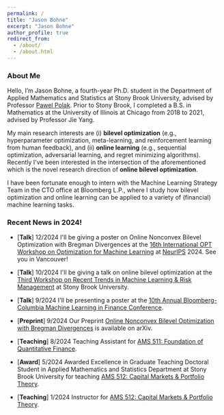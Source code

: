 ```yaml
---
permalink: /
title: "Jason Bohne"
excerpt: "Jason Bohne"
author_profile: true
redirect_from: 
  - /about/
  - /about.html
---
```



### About Me
Hello, I’m Jason Bohne, a fourth-year Ph.D. student in the Department of Applied Mathematics and Statistics at Stony Brook University, advised by Professor [Pawel Polak](https://sites.google.com/view/pawelpolak). Prior to Stony Brook, I completed a B.S. in Mathematics at the University of Illinois at Chicago from 2018 to 2021, advised by Professor Jie Yang.

My main research interests are (i) **bilevel optimization** (e.g., hyperparameter optimization, meta-learning, and reinforcement learning from human feedback), and  (ii) **online learning** (e.g., sequential optimization, adversarial learning, and regret minimizing algorithms). Recently I've been interested in the intersection of the aforementioned which is the novel research direction of **online bilevel optimization**.  

I have been fortunate enough to intern with the Machine Learning Strategy Team in the CTO office at Bloomberg L.P., where  I  study how bilevel optimization and online learning can be applied to a variety of (financial) machine learning tasks. 


### Recent News in 2024!

- \[**Talk**\] 12/2024 I'll be giving a poster on Online Nonconvex Bilevel Optimization with Bregman Divergences at the [16th International OPT Workshop on Optimization for Machine Learning](https://opt-ml.org/) at [NeurIPS](https://neurips.cc/) 2024. See you in Vancouver!

- \[**Talk**\] 10/2024 I'll be giving a talk on online bilevel optimization at the [Third Workshop on Recent Trends in Machine Learning & Risk Management](https://uryasev.ams.stonybrook.edu/index.php/workshop-2024/) at Stony Brook University.

- \[**Talk**\] 9/2024 I'll be presenting a poster at the [10th Annual Bloomberg-Columbia Machine Learning in Finance Conference](https://cfe.columbia.edu/events/10th-annual-bloomberg-columbia-machine-learning-finance-conference-2024).

- \[**Preprint**\] 9/2024 Our Preprint [Online Nonconvex Bilevel Optimization with Bregman Divergences](https://arxiv.org/pdf/2409.10470v1) is available on arXiv. 

- \[**Teaching**\] 8/2024 Teaching Assistant for [AMS 511: Foundation of Quantitative Finance](https://www.stonybrook.edu/commcms/ams/graduate/_courses/ams511.php).

- \[**Award**\] 5/2024 Awarded Excellence in Graduate Teaching Doctoral Student in Applied Mathematics and Statistics Department at Stony Brook University for teaching [AMS 512: Capital Markets & Portfolio Theory](https://www.stonybrook.edu/commcms/ams/graduate/_courses/ams512).

- \[**Teaching**\] 1/2024 Instructor for [AMS 512: Capital Markets & Portfolio Theory](https://www.stonybrook.edu/commcms/ams/graduate/_courses/ams512).
